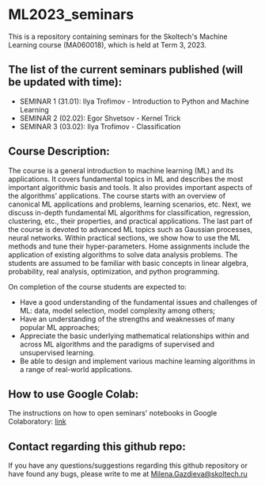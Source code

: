 # ML2023_seminars
This is a repository containing seminars for the Skoltech's Machine Learning course (MA060018), which is held at Term 3, 2023.

## The list of the current seminars published (will be updated with time):

- SEMINAR 1 (31.01): Ilya Trofimov - Introduction to Python and Machine Learning
- SEMINAR 2 (02.02): Egor Shvetsov - Kernel Trick
- SEMINAR 3 (03.02): Ilya Trofimov - Classification

## Course Description:
The course is a general introduction to machine learning (ML) and its applications. It covers fundamental topics in ML and describes the most important algorithmic basis and tools. It also provides important aspects of the algorithms’ applications. The course starts with an overview of canonical ML applications and problems, learning scenarios, etc. Next, we discuss in-depth fundamental ML algorithms for classification, regression, clustering, etc., their properties, and practical applications. The last part of the course is devoted to advanced ML topics such as Gaussian processes, neural networks. Within practical sections, we show how to use the ML methods and tune their hyper-parameters. Home assignments include the application of existing algorithms to solve data analysis problems. The students are assumed to be familiar with basic concepts in linear algebra, probability, real analysis, optimization, and python programming.

On completion of the course students are expected to:

- Have a good understanding of the fundamental issues and challenges of ML: data, model selection, model complexity among others;
- Have an understanding of the strengths and weaknesses of many popular ML approaches;
- Appreciate the basic underlying mathematical relationships within and across ML algorithms and the paradigms of supervised and unsupervised learning.
- Be able to design and implement various machine learning algorithms in a range of real-world applications.

## How to use Google Colab:
The instructions on how to open seminars' notebooks in Google Colaboratory: [link](https://github.com/adasegroup/ML2023_seminars/blob/master/how_to_colab.md)

## Contact regarding this github repo:
If you have any questions/suggestions regarding this github repository or have found any bugs, please write to me at Milena.Gazdieva@skoltech.ru 
